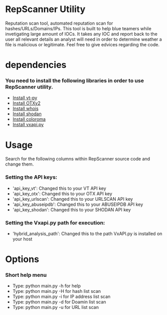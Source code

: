 # RepScanner Utility
Reputation scan tool, automated reputation scan for hashes/URLs/Domains/IPs. This tool is built to help blue teamers while invetigating large amount of IOCs. It takes any IOC and report back to the user all relevant details an analyst will need in order to determine weather a file is malicious or legitimate.
Feel free to give edvices regarding the code.
# dependencies
### You need to install the following libraries in order to use RepScanner utility.
* [Install vt-py](https://github.com/VirusTotal/vt-py)
*  [Install OTXv2](https://github.com/AlienVault-OTX/OTX-Python-SDK) 
*  [Install whois](https://pypi.org/project/python-whois/)
*  [Install shodan](https://shodan.readthedocs.io/en/latest/)
*  [Install coloroma](https://pypi.org/project/colorama/)
*  [Install vxapi.py](https://github.com/PayloadSecurity/VxAPI)

# Usage
Search for the following columns within RepScanner source code and change them.
### Setting the API keys:
* 'api_key_vt': Changed this to your VT API key
* 'api_key_otx': Changed this to your OTX API key
* 'api_key_urlscan': Changed this to your URLSCAN API key
* 'api_key_abuseipdb': Changed this to your ABUSEIPDB API key
* 'api_key_shodan': Changed this to your SHODAN API key
### Setting the Vxapi.py path for execution:
* 'hybrid_analysis_path': Changed this to the path VxAPI.py is installed on your host
# Options
### Short help menu
* Type: python main.py -h for help
* Type: python main.py -H <Hash> for hash list scan
* Type: python main.py -i <IP> for IP address list scan
* Type: python main.py -d <Domain> for Doamin list scan
* Type: python main.py -u <URL> for URL list scan
